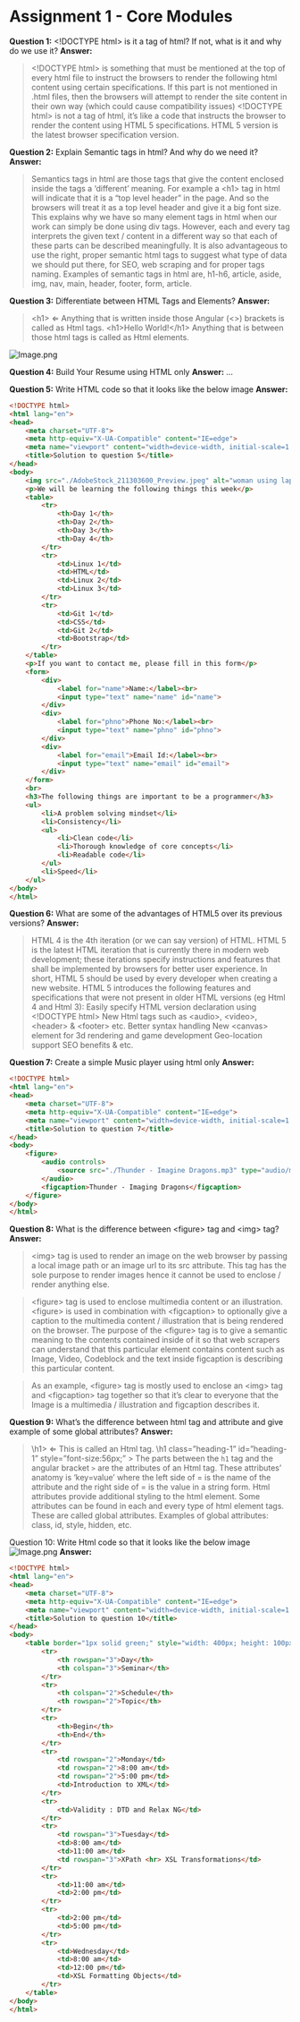 # Assignment 1 - Core Modules

**Question 1:** \<!DOCTYPE html> is it a tag of html? If not, what is it and why do we use it?
**Answer:**
> \<!DOCTYPE html> is something that must be mentioned at the top of every html file to instruct the browsers to render the following html content using certain specifications. If this part is not mentioned in .html files, then the browsers will attempt to render the site content in their own way (which could cause compatibility issues)
> \<!DOCTYPE html> is not a tag of html, it’s like a code that instructs the browser to render the content using HTML 5 specifications. HTML 5 version is the latest browser specification version.

**Question 2:** Explain Semantic tags in html? And why do we need it?
**Answer:**
> Semantics tags in html are those tags that give the content enclosed inside the tags a ‘different’ meaning. For example a \<h1> tag in html will indicate that it is a “top level header” in the page. And so the browsers will treat it as a top level header and give it a big font size.
This explains why we have so many element tags in html when our work can simply be done using div tags. However, each and every tag interprets the given text / content in a different way so that each of these parts can be described meaningfully. It is also advantageous to use the right, proper semantic html tags to suggest what type of data we should put there, for SEO, web scraping and for proper tags naming.
Examples of semantic tags in html  are, h1-h6, article, aside, img, nav, main, header, footer, form, article.

**Question 3:** Differentiate between HTML Tags and Elements?
**Answer:**
> \<h1> ⇐ Anything that is written inside those Angular (<>) brackets is called as Html tags.
\<h1>Hello World!\</h1> Anything that is between those html tags is called as Html elements.

![Image.png](https://media.discordapp.net/attachments/1125577671481503755/1128636432026697851/image.png?width=538&height=292)

**Question 4:** Build Your Resume using HTML only
**Answer:** ...

**Question 5:** Write HTML code so that it looks like the below image
**Answer:**
```html
<!DOCTYPE html>
<html lang="en">
<head>
    <meta charset="UTF-8">
    <meta http-equiv="X-UA-Compatible" content="IE=edge">
    <meta name="viewport" content="width=device-width, initial-scale=1.0">
    <title>Solution to question 5</title>
</head>
<body>
    <img src="./AdobeStock_211303600_Preview.jpeg" alt="woman using laptop on desk" height="360px" width="auto">
    <p>We will be learning the following things this week</p>
    <table>
        <tr>
            <th>Day 1</th>
            <th>Day 2</th>
            <th>Day 3</th>
            <th>Day 4</th>
        </tr>
        <tr>
            <td>Linux 1</td>
            <td>HTML</td>
            <td>Linux 2</td>
            <td>Linux 3</td>
        </tr>
        <tr>
            <td>Git 1</td>
            <td>CSS</td>
            <td>Git 2</td>
            <td>Bootstrap</td>
        </tr>
    </table>
    <p>If you want to contact me, please fill in this form</p>
    <form>
        <div>
            <label for="name">Name:</label><br>
            <input type="text" name="name" id="name">
        </div>
        <div>
            <label for="phno">Phone No:</label><br>
            <input type="text" name="phno" id="phno">
        </div>
        <div>
            <label for="email">Email Id:</label><br>
            <input type="text" name="email" id="email">
        </div>
    </form>
    <br>
    <h3>The following things are important to be a programmer</h3>
    <ul>
        <li>A problem solving mindset</li>
        <li>Consistency</li>
        <ul>
            <li>Clean code</li>
            <li>Thorough knowledge of core concepts</li>
            <li>Readable code</li>
        </ul>
        <li>Speed</li>
    </ul>
</body>
</html>
```

**Question 6:** What are some of the advantages of HTML5 over its previous versions?
**Answer:**
> HTML 4 is the 4th iteration (or we can say version) of HTML. HTML 5 is the latest HTML iteration that is currently there in modern web development; these iterations specify instructions and features that shall be implemented by browsers for better user experience.
In short, HTML 5 should be used by every developer when creating a new website.
HTML 5 introduces the following features and specifications that were not present in older HTML versions (eg Html 4 and Html 3):
Easily specify HTML version declaration using \<!DOCTYPE html>
New Html tags such as \<audio>, \<video>, \<header> & \<footer> etc.
Better syntax handling
New \<canvas> element for 3d rendering and game development
Geo-location support
SEO benefits & etc.

**Question 7:** Create a simple Music player using html only
**Answer:**
```html
<!DOCTYPE html>
<html lang="en">
<head>
    <meta charset="UTF-8">
    <meta http-equiv="X-UA-Compatible" content="IE=edge">
    <meta name="viewport" content="width=device-width, initial-scale=1.0">
    <title>Solution to question 7</title>
</head>
<body>
    <figure>
        <audio controls>
            <source src="./Thunder - Imagine Dragons.mp3" type="audio/mpeg">
        </audio>
        <figcaption>Thunder - Imaging Dragons</figcaption>
    </figure>
</body>
</html>
```

**Question 8:** What is the difference between \<figure> tag and \<img> tag?
**Answer:**
> \<img> tag is used to render an image on the web browser by passing a local image path or an image url to its src attribute. This tag has the sole purpose to render images hence it cannot be used to enclose / render anything else.

> \<figure> tag is used to enclose multimedia content or an illustration. \<figure> is used in combination with \<figcaption> to optionally give a caption to the multimedia content / illustration that is being rendered on the browser. The purpose of the \<figure> tag is to give a semantic meaning to the contents contained inside of it so that web scrapers can understand that this particular element contains content such as Image, Video, Codeblock and the text inside figcaption is describing this particular content.

> As an example, \<figure> tag is mostly used to enclose an \<img> tag and \<figcaption> tag together so that it’s clear to everyone that the Image is a multimedia / illustration and figcaption describes it.

**Question 9:** What’s the difference between html tag and attribute and give example of some global attributes?
**Answer:**
> \h1> ⇐ This is called an Html tag.
\h1 class=”heading-1” id=”heading-1” style=”font-size:56px;” > The parts between the `h1` tag and the angular bracket `>` are the attributes of an Html tag. These attributes’ anatomy is ‘key=value’ where the left side of = is the name of the attribute and the right side of = is the value in a string form.
Html attributes provide additional styling to the html element.
Some attributes can be found in each and every type of html element tags. These are called global attributes.
Examples of global attributes: class, id, style, hidden, etc.

Question 10: Write Html code so that it looks like the below image
![Image.png](https://pwskills.notion.site/image/https%3A%2F%2Fs3-us-west-2.amazonaws.com%2Fsecure.notion-static.com%2F365d0427-ccce-4f03-8f68-f71394cb86b5%2FUntitled.png?id=bc83e227-e490-4173-966b-be20296428d1&table=block&spaceId=6fae2e0f-dedc-48e9-bc59-af2654c78209&width=1320&userId=&cache=v2)
**Answer:**
```html
<!DOCTYPE html>
<html lang="en">
<head>
    <meta charset="UTF-8">
    <meta http-equiv="X-UA-Compatible" content="IE=edge">
    <meta name="viewport" content="width=device-width, initial-scale=1.0">
    <title>Solution to question 10</title>
</head>
<body>
    <table border="1px solid green;" style="width: 400px; height: 100px; text-align: center;">
        <tr>
            <th rowspan="3">Day</th>
            <th colspan="3">Seminar</th>
        </tr>
        <tr>
            <th colspan="2">Schedule</th>
            <th rowspan="2">Topic</th>
        </tr>
        <tr>
            <th>Begin</th>
            <th>End</th>
        </tr>
        <tr>
            <td rowspan="2">Monday</td>
            <td rowspan="2">8:00 am</td>
            <td rowspan="2">5:00 pm</td>
            <td>Introduction to XML</td>
        </tr>
        <tr>
            <td>Validity : DTD and Relax NG</td>
        </tr>
        <tr>
            <td rowspan="3">Tuesday</td>
            <td>8:00 am</td>
            <td>11:00 am</td>
            <td rowspan="3">XPath <hr> XSL Transformations</td>
        </tr>
        <tr>
            <td>11:00 am</td>
            <td>2:00 pm</td>
        </tr>
        <tr>
            <td>2:00 pm</td>
            <td>5:00 pm</td>
        </tr>
        <tr>
            <td>Wednesday</td>
            <td>8:00 am</td>
            <td>12:00 pm</td>
            <td>XSL Formatting Objects</td>
        </tr>
    </table>
</body>
</html>
```
